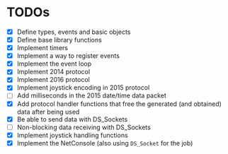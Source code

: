 
# TODOs

- [x] Define types, events and basic objects
- [x] Define base library functions
- [x] Implement timers
- [x] Implement a way to register events
- [x] Implement the event loop
- [x] Implement 2014 protocol
- [x] Implement 2016 protocol
- [x] Implement joystick encoding in 2015 protocol
- [ ] Add milliseconds in the 2015 date/time data packet
- [x] Add protocol handler functions that free the generated (and obtained) data after being used
- [x] Be able to send data with DS_Sockets
- [ ] Non-blocking data receiving with DS_Sockets
- [x] Implement joystick handling functions
- [x] Implement the NetConsole (also using `DS_Socket` for the job)
